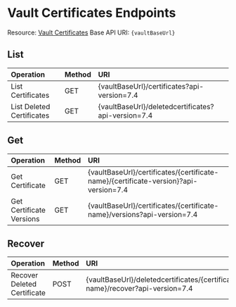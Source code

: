 # Vault Certificates Endpoints
Resource: [Vault Certificates](https://learn.microsoft.com/en-us/rest/api/keyvault/certificates/operation-groups?view=rest-keyvault-certificates-7.4)
Base API URI: ```{vaultBaseUrl}```

## List
| Operation | Method | URI |
| :------- | :------- | :------- |
| List Certificates | GET | {vaultBaseUrl}/certificates?api-version=7.4 |
| List Deleted Certificates | GET | {vaultBaseUrl}/deletedcertificates?api-version=7.4 |

## Get
| Operation | Method | URI |
| :------- | :------- | :------- |
| Get Certificate | GET | {vaultBaseUrl}/certificates/{certificate-name}/{certificate-version}?api-version=7.4 |
| Get Certificate Versions | GET | {vaultBaseUrl}/certificates/{certificate-name}/versions?api-version=7.4 |

## Recover
| Operation | Method | URI |
| :------- | :------- | :------- |
| Recover Deleted Certificate | POST | {vaultBaseUrl}/deletedcertificates/{certificate-name}/recover?api-version=7.4 |